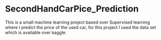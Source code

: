 # SecondHandCarPice_Prediction
This is a small machine learning project based over Supervised learning where I predict the price of the used car, for this project I used the data set which is available over kaggle.  
